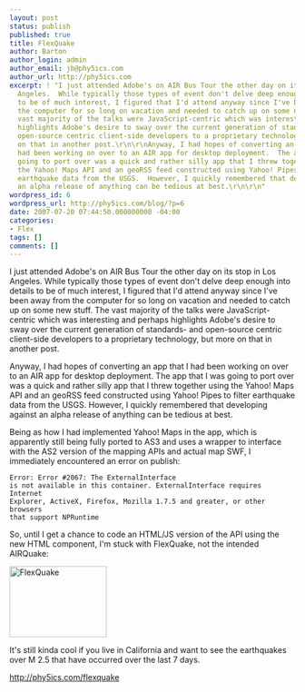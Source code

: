 ```yaml
---
layout: post
status: publish
published: true
title: FlexQuake
author: Barton
author_login: admin
author_email: jb@phy5ics.com
author_url: http://phy5ics.com
excerpt: ! "I just attended Adobe's on AIR Bus Tour the other day on its stop in Los
  Angeles.  While typically those types of event don't delve deep enough into details
  to be of much interest, I figured that I'd attend anyway since I've been away from
  the computer for so long on vacation and needed to catch up on some new stuff.  The
  vast majority of the talks were JavaScript-centric which was interesting and perhaps
  highlights Adobe's desire to sway over the current generation of standards- and
  open-source centric client-side developers to a proprietary technology, but more
  on that in another post.\r\n\r\nAnyway, I had hopes of converting an app that I
  had been working on over to an AIR app for desktop deployment.  The app that I was
  going to port over was a quick and rather silly app that I threw together using
  the Yahoo! Maps API and an geoRSS feed constructed using Yahoo! Pipes to filter
  earthquake data from the USGS.  However, I quickly remembered that developing against
  an alpha release of anything can be tedious at best.\r\n\r\n"
wordpress_id: 6
wordpress_url: http://phy5ics.com/blog/?p=6
date: 2007-07-20 07:44:50.000000000 -04:00
categories:
- Flex
tags: []
comments: []
---
```

I just attended Adobe's on AIR Bus Tour the other day on its stop in Los Angeles.  While typically those types of event don't delve deep enough into details to be of much interest, I figured that I'd attend anyway since I've been away from the computer for so long on vacation and needed to catch up on some new stuff.  The vast majority of the talks were JavaScript-centric which was interesting and perhaps highlights Adobe's desire to sway over the current generation of standards- and open-source centric client-side developers to a proprietary technology, but more on that in another post.

Anyway, I had hopes of converting an app that I had been working on over to an AIR app for desktop deployment.  The app that I was going to port over was a quick and rather silly app that I threw together using the Yahoo! Maps API and an geoRSS feed constructed using Yahoo! Pipes to filter earthquake data from the USGS.  However, I quickly remembered that developing against an alpha release of anything can be tedious at best.

<a id="more"></a><a id="more-6"></a>

Being as how I had implemented Yahoo! Maps in the app, which is apparently still being fully ported to AS3 and uses a wrapper to interface with the AS2 version of the mapping APIs and actual map SWF, I immediately encountered an error on publish:

<code class="prettyprint">Error: Error #2067: The ExternalInterface is not available in this container. ExternalInterface requires Internet Explorer, ActiveX, Firefox, Mozilla 1.7.5 and greater, or other browsers that support NPRuntime</code>

So, until I get a chance to code an HTML/JS version of the API using the new HTML component, I'm stuck with FlexQuake, not the intended AIRQuake:

<a href="http://phy5ics.com/flexquake" title="FlexQuake"><img src="http://phy5ics.com/blog/wp-content/uploads/2007/07/flexquake.thumbnail.jpg" alt="FlexQuake" height="125" width="171" /></a>

It's still kinda cool if you live in California and want to see the earthquakes over M 2.5 that have occurred over the last 7 days.

<a href="http://phy5ics.com/flexquake">http://phy5ics.com/flexquake</a>
